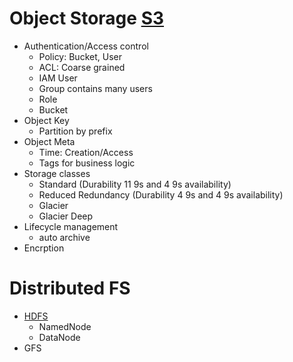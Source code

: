 # Object Storage [S3](https://www.youtube.com/watch?v=VC0k-noNwOU)
* Authentication/Access control
  * Policy: Bucket, User
  * ACL: Coarse grained
  * IAM User
  * Group contains many users
  * Role
  * Bucket
* Object Key
  * Partition by prefix
* Object Meta
  * Time: Creation/Access
  * Tags for business logic
* Storage classes
  * Standard (Durability 11 9s and 4 9s availability)
  * Reduced Redundancy (Durability 4 9s and 4 9s availability)
  * Glacier
  * Glacier Deep
* Lifecycle management
  * auto archive
* Encrption

# Distributed FS
* [HDFS](https://www.youtube.com/watch?v=GJYEsEEfjvk&t=616s)
  * NamedNode
  * DataNode
 * GFS
